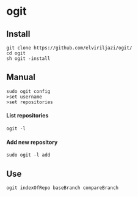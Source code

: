 # ogit
## Install
```
git clone https://github.com/elviriljazi/ogit/
cd ogit
sh ogit -install
```
## Manual
```
sudo ogit config
>set username
>set repositories
```
#### List repositories
```
ogit -l
```
#### Add new repository
```
sudo ogit -l add
```
## Use
```
ogit indexOfRepo baseBranch compareBranch
```
